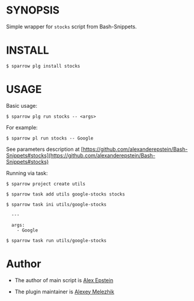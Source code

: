 # SYNOPSIS

Simple wrapper for `stocks` script from Bash-Snippets.


# INSTALL

    $ sparrow plg install stocks

# USAGE

Basic usage:

    $ sparrow plg run stocks -- <args>
    
For example:

    $ sparrow pl run stocks -- Google

See parameters description at [https://github.com/alexanderepstein/Bash-Snippets#stocks](https://github.com/alexanderepstein/Bash-Snippets#stocks)

Running via task:

    $ sparrow project create utils

    $ sparrow task add utils google-stocks stocks

    $ sparrow task ini utils/google-stocks

      ---

      args:
        - Google

    $ sparrow task run utils/google-stocks

# Author

* The author of main script is [Alex Epstein](https://github.com/alexanderepstein)

* The plugin maintainer is [Alexey Melezhik](https://github.com/melezhik/)



